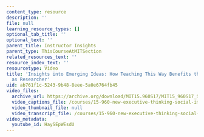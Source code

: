 ```yaml
---
content_type: resource
description: ''
file: null
learning_resource_types: []
optional_tab_title: ''
optional_text: ''
parent_title: Instructor Insights
parent_type: ThisCourseAtMITSection
related_resources_text: ''
resource_index_text: ''
resourcetype: Video
title: 'Insights into Emerging Ideas: How Teaching This Way Benefits the Instructor
  as Researcher'
uid: ab761f1c-5243-9b48-8eee-5a0e6764fb45
video_files:
  archive_url: https://archive.org/download/MIT15.960S17/MIT15_960S17_Sastry_Instructor_Interview_300k.mp4
  video_captions_file: /courses/15-960-new-executive-thinking-social-impact-technology-projects-fall-2017-spring-2018/f15edfa05be056ad842cd1b3ca69dd0e_HaySEpWEsdU.vtt
  video_thumbnail_file: null
  video_transcript_file: /courses/15-960-new-executive-thinking-social-impact-technology-projects-fall-2017-spring-2018/e500a9fb9cedaa821aa0e62cee745fab_HaySEpWEsdU.pdf
video_metadata:
  youtube_id: HaySEpWEsdU
---
```

